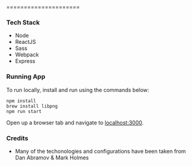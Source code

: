 
=====================

### Tech Stack

* Node
* ReactJS
* Sass
* Webpack
* Express


### Running App

To run locally, install and run using the commands below:

```
npm install
brew install libpng
npm run start
```

Open up a browser tab and navigate to [localhost:3000](http://localhost:3000/).


### Credits

* Many of the techonologies and configurations have been taken from Dan Abramov & Mark Holmes
